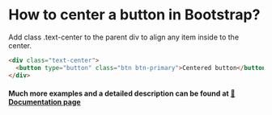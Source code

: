 # How to center a button in Bootstrap? 

Add class .text-center to the parent div to align any item inside to the center.

```html
<div class="text-center">
  <button type="button" class="btn btn-primary">Centered button</button>
</div>
```

#### Much more examples and a detailed description can be found at [📄 Documentation page](https://mdbootstrap.com/how-to/bootstrap/button-center/)

